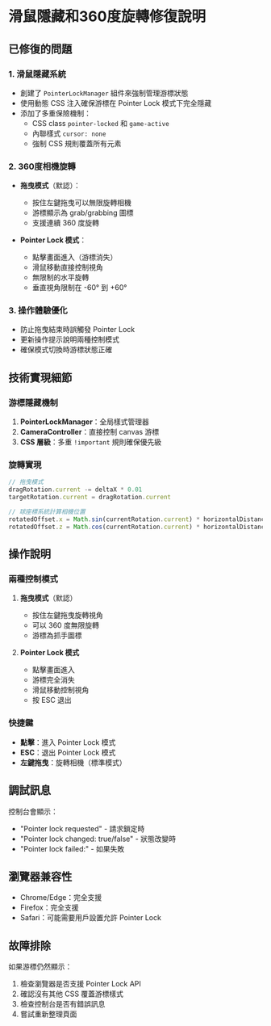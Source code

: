 # 滑鼠隱藏和360度旋轉修復說明

## 已修復的問題

### 1. 滑鼠隱藏系統
- 創建了 `PointerLockManager` 組件來強制管理游標狀態
- 使用動態 CSS 注入確保游標在 Pointer Lock 模式下完全隱藏
- 添加了多重保險機制：
  - CSS class `pointer-locked` 和 `game-active`
  - 內聯樣式 `cursor: none`
  - 強制 CSS 規則覆蓋所有元素

### 2. 360度相機旋轉
- **拖曳模式**（默認）：
  - 按住左鍵拖曳可以無限旋轉相機
  - 游標顯示為 grab/grabbing 圖標
  - 支援連續 360 度旋轉
  
- **Pointer Lock 模式**：
  - 點擊畫面進入（游標消失）
  - 滑鼠移動直接控制視角
  - 無限制的水平旋轉
  - 垂直視角限制在 -60° 到 +60°

### 3. 操作體驗優化
- 防止拖曳結束時誤觸發 Pointer Lock
- 更新操作提示說明兩種控制模式
- 確保模式切換時游標狀態正確

## 技術實現細節

### 游標隱藏機制
1. **PointerLockManager**：全局樣式管理器
2. **CameraController**：直接控制 canvas 游標
3. **CSS 層級**：多重 `!important` 規則確保優先級

### 旋轉實現
```javascript
// 拖曳模式
dragRotation.current -= deltaX * 0.01
targetRotation.current = dragRotation.current

// 球座標系統計算相機位置
rotatedOffset.x = Math.sin(currentRotation.current) * horizontalDistance
rotatedOffset.z = Math.cos(currentRotation.current) * horizontalDistance
```

## 操作說明

### 兩種控制模式
1. **拖曳模式**（默認）
   - 按住左鍵拖曳旋轉視角
   - 可以 360 度無限旋轉
   - 游標為抓手圖標

2. **Pointer Lock 模式**
   - 點擊畫面進入
   - 游標完全消失
   - 滑鼠移動控制視角
   - 按 ESC 退出

### 快捷鍵
- **點擊**：進入 Pointer Lock 模式
- **ESC**：退出 Pointer Lock 模式
- **左鍵拖曳**：旋轉相機（標準模式）

## 調試訊息
控制台會顯示：
- "Pointer lock requested" - 請求鎖定時
- "Pointer lock changed: true/false" - 狀態改變時
- "Pointer lock failed:" - 如果失敗

## 瀏覽器兼容性
- Chrome/Edge：完全支援
- Firefox：完全支援
- Safari：可能需要用戶設置允許 Pointer Lock

## 故障排除
如果游標仍然顯示：
1. 檢查瀏覽器是否支援 Pointer Lock API
2. 確認沒有其他 CSS 覆蓋游標樣式
3. 檢查控制台是否有錯誤訊息
4. 嘗試重新整理頁面